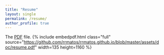 ```yaml
---
title: "Resume"
layout: single
permalink: /resume/
author_profile: true
---
```


The [PDF](https://github.com/rrmatos/rrmatos.github.io/blob/master/assets/doc/resume.pdf) file.
{% include embedpdf.html class="full" source="https://github.com/rrmatos/rrmatos.github.io/blob/master/assets/doc/resume.pdf" width=135 height=1160 %}
